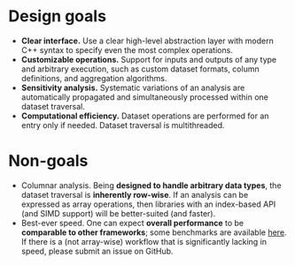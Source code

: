 # Design goals

- **Clear interface.** Use a clear high-level abstraction layer with modern C++ syntax to specify even the most complex operations.
- **Customizable operations.** Support for inputs and outputs of any type and arbitrary execution, such as custom dataset formats, column definitions, and aggregation algorithms.
- **Sensitivity analysis.** Systematic variations of an analysis are automatically propagated and simultaneously processed within one dataset traversal.
- **Computational efficiency.** Dataset operations are performed for an entry only if needed. Dataset traversal is multithreaded.

# Non-goals

- Columnar analysis. Being **designed to handle arbitrary data types**, the dataset traversal is **inherently row-wise**. If an analysis can be expressed as array operations, then libraries with an index-based API (and SIMD support) will be better-suited (and faster).
- Best-ever speed. One can expect **overall performance** to be **comparable to other frameworks**; some benchmarks are available [here](https://github.com/iris-hep/adl-benchmarks-index). If there is a (not array-wise) workflow that is significantly lacking in speed, please submit an issue on GitHub.